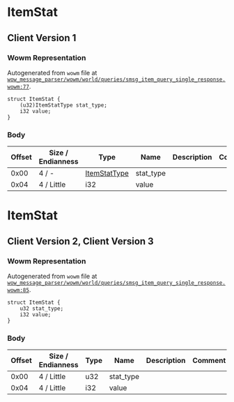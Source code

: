# ItemStat

## Client Version 1

### Wowm Representation

Autogenerated from `wowm` file at [`wow_message_parser/wowm/world/queries/smsg_item_query_single_response.wowm:77`](https://github.com/gtker/wow_messages/tree/main/wow_message_parser/wowm/world/queries/smsg_item_query_single_response.wowm#L77).
```rust,ignore
struct ItemStat {
    (u32)ItemStatType stat_type;
    i32 value;
}
```
### Body

| Offset | Size / Endianness | Type | Name | Description | Comment |
| ------ | ----------------- | ---- | ---- | ----------- | ------- |
| 0x00 | 4 / - | [ItemStatType](itemstattype.md) | stat_type |  |  |
| 0x04 | 4 / Little | i32 | value |  |  |

# ItemStat

## Client Version 2, Client Version 3

### Wowm Representation

Autogenerated from `wowm` file at [`wow_message_parser/wowm/world/queries/smsg_item_query_single_response.wowm:85`](https://github.com/gtker/wow_messages/tree/main/wow_message_parser/wowm/world/queries/smsg_item_query_single_response.wowm#L85).
```rust,ignore
struct ItemStat {
    u32 stat_type;
    i32 value;
}
```
### Body

| Offset | Size / Endianness | Type | Name | Description | Comment |
| ------ | ----------------- | ---- | ---- | ----------- | ------- |
| 0x00 | 4 / Little | u32 | stat_type |  |  |
| 0x04 | 4 / Little | i32 | value |  |  |

